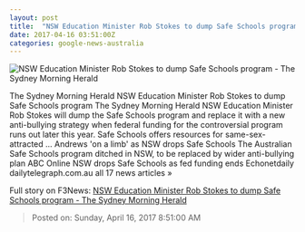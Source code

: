 ```yaml
---
layout: post
title:  "NSW Education Minister Rob Stokes to dump Safe Schools program - The Sydney Morning Herald"
date: 2017-04-16 03:51:00Z
categories: google-news-australia
---
```


![NSW Education Minister Rob Stokes to dump Safe Schools program - The Sydney Morning Herald](http://www.smh.com.au/content/dam/images/g/s/x/l/d/o/image.related.articleLeadwide.620x349.gvlp47.png/1492352607250.jpg)

The Sydney Morning Herald NSW Education Minister Rob Stokes to dump Safe Schools program The Sydney Morning Herald NSW Education Minister Rob Stokes will dump the Safe Schools program and replace it with a new anti-bullying strategy when federal funding for the controversial program runs out later this year. Safe Schools offers resources for same-sex-attracted ... Andrews 'on a limb' as NSW drops Safe Schools The Australian Safe Schools program ditched in NSW, to be replaced by wider anti-bullying plan ABC Online NSW drops Safe Schools as fed funding ends Echonetdaily dailytelegraph.com.au all 17 news articles »


Full story on F3News: [NSW Education Minister Rob Stokes to dump Safe Schools program - The Sydney Morning Herald](http://www.f3nws.com/n/bfrMKD)

> Posted on: Sunday, April 16, 2017 8:51:00 AM
